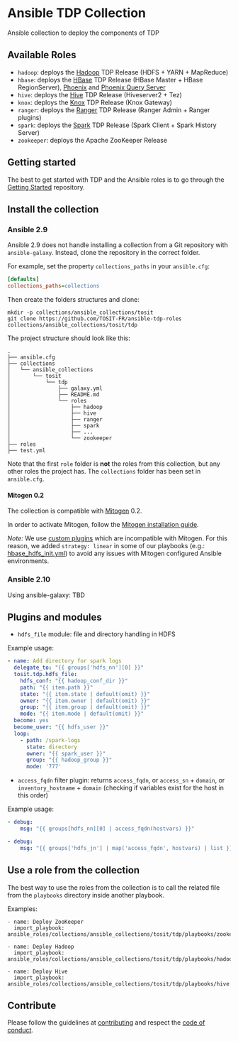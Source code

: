 # Ansible TDP Collection

Ansible collection to deploy the components of TDP

## Available Roles

- `hadoop`: deploys the [Hadoop](https://github.com/TOSIT-FR/hadoop) TDP Release (HDFS + YARN + MapReduce)
- `hbase`: deploys the [HBase](https://github.com/TOSIT-FR/hbase) TDP Release (HBase Master + HBase RegionServer), [Phoenix](https://github.com/TOSIT-FR/phoenix) and [Phoenix Query Server](https://github.com/TOSIT-FR/phoenix-queryserver)
- `hive`: deploys the [Hive](https://github.com/TOSIT-FR/hive) TDP Release (Hiveserver2 + Tez)
- `knox`: deploys the [Knox](https://github.com/TOSIT-FR/Knox) TDP Release (Knox Gateway)
- `ranger`: deploys the [Ranger](https://github.com/TOSIT-FR/ranger) TDP Release (Ranger Admin + Ranger plugins)
- `spark`: deploys the [Spark](https://github.com/TOSIT-FR/spark) TDP Release (Spark Client + Spark History Server)
- `zookeeper`: deploys the Apache ZooKeeper Release

## Getting started

The best to get started with TDP and the Ansible roles is to go through the [Getting Started](https://github.com/TOSIT-IO/tdp-getting-started) repository.

## Install the collection

### Ansible 2.9

Ansible 2.9 does not handle installing a collection from a Git repository with `ansible-galaxy`. Instead, clone the repository in the correct folder.

For example, set the property `collections_paths` in your `ansible.cfg`:

```ini
[defaults]
collections_paths=collections
```

Then create the folders structures and clone:
```
mkdir -p collections/ansible_collections/tosit
git clone https://github.com/TOSIT-FR/ansible-tdp-roles collections/ansible_collections/tosit/tdp
```

The project structure should look like this:

```
.
├── ansible.cfg
├── collections
│   └── ansible_collections
│       └── tosit
│           └── tdp
│               ├── galaxy.yml
│               ├── README.md
│               └── roles
│                   ├── hadoop
│                   ├── hive
│                   ├── ranger
│                   ├── spark
│                   ├── ...
│                   └── zookeeper
├── roles
├── test.yml
```

Note that the first `role` folder is **not** the roles from this collection, but any other roles the project has. The `collections` folder has been set in `ansible.cfg`.

#### Mitogen 0.2

The collection is compatible with [Mitogen](https://mitogen.networkgenomics.com/ansible_detailed.html) 0.2.

In order to activate Mitogen, follow the [Mitogen installation guide](https://mitogen.networkgenomics.com/ansible_detailed.html#installation).

*Note:* We use [custom plugins](https://github.com/TOSIT-IO/tdp-collection/tree/master/plugins) which are incompatible with Mitogen. For this reason, we added `strategy: linear` in some of our playbooks (e.g.: [hbase_hdfs_init.yml](https://github.com/TOSIT-IO/tdp-collection/blob/master/playbooks/hbase_hdfs_init.yml)) to avoid any issues with Mitogen configured Ansible environments.

### Ansible 2.10

Using ansible-galaxy: TBD

## Plugins and modules


- `hdfs_file` module: file and directory handling in HDFS

Example usage:
```yml
- name: Add directory for spark logs
  delegate_to: "{{ groups['hdfs_nn'][0] }}"
  tosit.tdp.hdfs_file:
    hdfs_conf: "{{ hadoop_conf_dir }}"
    path: "{{ item.path }}"
    state: "{{ item.state | default(omit) }}"
    owner: "{{ item.owner | default(omit) }}"
    group: "{{ item.group | default(omit) }}"
    mode: "{{ item.mode | default(omit) }}"
  become: yes
  become_user: "{{ hdfs_user }}"
  loop:
    - path: /spark-logs
      state: directory
      owner: "{{ spark_user }}"
      group: "{{ hadoop_group }}"
      mode: '777'
```

- `access_fqdn` filter plugin: returns `access_fqdn`, or `access_sn` + `domain`, or `inventory_hostname` + `domain` (checking if variables exist for the host in this order)

Example usage:
```yml
- debug:
    msg: "{{ groups[hdfs_nn][0] | access_fqdn(hostvars) }}"

- debug:
    msg: "{{ groups['hdfs_jn'] | map('access_fqdn', hostvars) | list }}"
```

## Use a role from the collection

The best way to use the roles from the collection is to call the related file from the `playbooks` directory inside another playbook.

Examples:
```
- name: Deploy ZooKeeper
  import_playbook: ansible_roles/collections/ansible_collections/tosit/tdp/playbooks/zookeeper.yml

- name: Deploy Hadoop
  import_playbook: ansible_roles/collections/ansible_collections/tosit/tdp/playbooks/hadoop.yml

- name: Deploy Hive
  import_playbook: ansible_roles/collections/ansible_collections/tosit/tdp/playbooks/hive.yml
```

## Contribute

Please follow the guidelines at [contributing](./docs/contributing.md) and respect the [code of conduct](./CODE_OF_CONDUCT.md).

